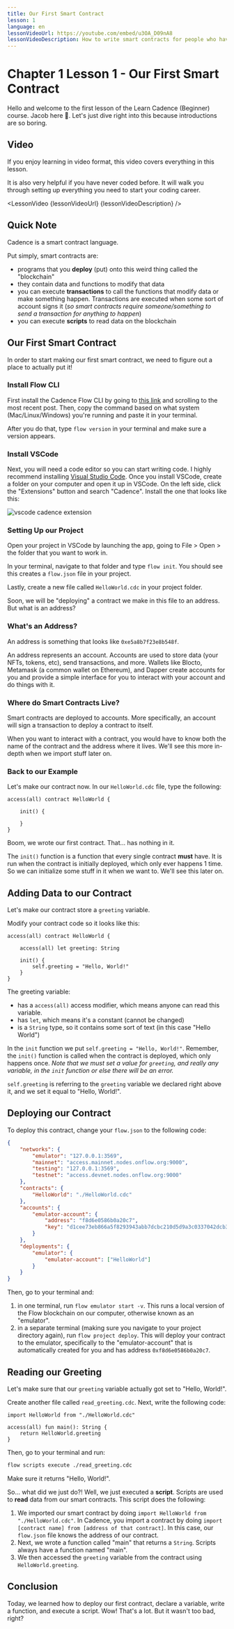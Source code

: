 ```yaml
---
title: Our First Smart Contract
lesson: 1
language: en
lessonVideoUrl: https://youtube.com/embed/u3OA_D09nA8
lessonVideoDescription: How to write smart contracts for people who have never coded before.
---
```


<script>
  import LessonVideo from '$lib/components/atoms/LessonVideo.svelte'; 
  import Notice from '$lib/components/atoms/Notice.svelte';  
</script>

# Chapter 1 Lesson 1 - Our First Smart Contract

Hello and welcome to the first lesson of the Learn Cadence (Beginner) course. Jacob here 👋. Let's just dive right into this because introductions are so boring.

## Video

If you enjoy learning in video format, this video covers everything in this lesson.

<Notice type="note">
	It is also very helpful if you have never coded before. It will walk you through setting up everything you need to start your coding career.
</Notice>

<LessonVideo {lessonVideoUrl} {lessonVideoDescription} />

## Quick Note

Cadence is a smart contract language.

Put simply, smart contracts are:

- programs that you **deploy** (put) onto this weird thing called the "blockchain"
- they contain data and functions to modify that data
- you can execute **transactions** to call the functions that modify data or make something happen. Transactions are executed when some sort of account signs it (_so smart contracts require someone/something to send a transaction for anything to happen_)
- you can execute **scripts** to read data on the blockchain

## Our First Smart Contract

In order to start making our first smart contract, we need to figure out a place to actually put it!

### Install Flow CLI

First install the Cadence Flow CLI by going to <a href="https://forum.flow.com/t/update-on-cadence-1-0/5197/8">this link</a> and scrolling to the most recent post. Then, copy the command based on what system (Mac/Linux/Windows) you're running and paste it in your terminal.

After you do that, type `flow version` in your terminal and make sure a version appears.

### Install VSCode

Next, you will need a code editor so you can start writing code. I highly recommend installing <a href="https://code.visualstudio.com/Download">Visual Studio Code</a>. Once you install VSCode, create a folder on your computer and open it up in VSCode. On the left side, click the "Extensions" button and search "Cadence". Install the one that looks like this:

<img src="https://i.imgur.com/BthLlAu.png" alt="vscode cadence extension" />

### Setting Up our Project

Open your project in VSCode by launching the app, going to File > Open > the folder that you want to work in.

In your terminal, navigate to that folder and type `flow init`. You should see this creates a `flow.json` file in your project.

Lastly, create a new file called `HelloWorld.cdc` in your project folder.

Soon, we will be "deploying" a contract we make in this file to an address. But what is an address?

### What's an Address?

An address is something that looks like `0xe5a8b7f23e8b548f`.

An address represents an account. Accounts are used to store data (your NFTs, tokens, etc), send transactions, and more. Wallets like Blocto, Metamask (a common wallet on Ethereum), and Dapper create accounts for you and provide a simple interface for you to interact with your account and do things with it.

### Where do Smart Contracts Live?

Smart contracts are deployed to accounts. More specifically, an account will sign a transaction to deploy a contract to itself.

When you want to interact with a contract, you would have to know both the name of the contract and the address where it lives. We'll see this more in-depth when we import stuff later on.

### Back to our Example

Let's make our contract now. In our `HelloWorld.cdc` file, type the following:

```cadence
access(all) contract HelloWorld {

    init() {

    }
}
```

Boom, we wrote our first contract. That... has nothing in it.

The `init()` function is a function that every single contract **must** have. It is run when the contract is initially deployed, which only ever happens 1 time. So we can initialize some stuff in it when we want to. We'll see this later on.

## Adding Data to our Contract

Let's make our contract store a `greeting` variable.

Modify your contract code so it looks like this:

```cadence
access(all) contract HelloWorld {

    access(all) let greeting: String

    init() {
        self.greeting = "Hello, World!"
    }
}
```

The greeting variable:

- has a `access(all)` access modifier, which means anyone can read this variable.
- has `let`, which means it's a constant (cannot be changed)
- is a `String` type, so it contains some sort of text (in this case "Hello World")

In the `init` function we put `self.greeting = "Hello, World!"`. Remember, the `init()` function is called when the contract is deployed, which only happens once. _Note that we must set a value for `greeting`, and really any variable, in the `init` function or else there will be an error._

`self.greeting` is referring to the `greeting` variable we declared right above it, and we set it equal to "Hello, World!".

## Deploying our Contract

To deploy this contract, change your `flow.json` to the following code:

```json
{
	"networks": {
		"emulator": "127.0.0.1:3569",
		"mainnet": "access.mainnet.nodes.onflow.org:9000",
		"testing": "127.0.0.1:3569",
		"testnet": "access.devnet.nodes.onflow.org:9000"
	},
	"contracts": {
		"HelloWorld": "./HelloWorld.cdc"
	},
	"accounts": {
		"emulator-account": {
			"address": "f8d6e0586b0a20c7",
			"key": "d1cee73eb866a5f8293943abb7dcbc210d5d9a3c0337042dcb3d9ec1cb90f534"
		}
	},
	"deployments": {
		"emulator": {
			"emulator-account": ["HelloWorld"]
		}
	}
}
```

Then, go to your terminal and:

1. in one terminal, run `flow emulator start -v`. This runs a local version of the Flow blockchain on our computer, otherwise known as an "emulator".
2. in a separate terminal (making sure you navigate to your project directory again), run `flow project deploy`. This will deploy your contract to the emulator, specifically to the "emulator-account" that is automatically created for you and has address `0xf8d6e0586b0a20c7`.

## Reading our Greeting

Let's make sure that our `greeting` variable actually got set to "Hello, World!".

Create another file called `read_greeting.cdc`. Next, write the following code:

```cadence
import HelloWorld from "./HelloWorld.cdc"

access(all) fun main(): String {
    return HelloWorld.greeting
}
```

Then, go to your terminal and run:

```bash
flow scripts execute ./read_greeting.cdc
```

Make sure it returns "Hello, World!".

So... what did we just do?! Well, we just executed a **script**. Scripts are used to **read** data from our smart contracts. This script does the following:

1. We imported our smart contract by doing `import HelloWorld from "./HelloWorld.cdc"`. In Cadence, you import a contract by doing `import [contract name] from [address of that contract]`. In this case, our `flow.json` file knows the address of our contract.
2. Next, we wrote a function called "main" that returns a `String`. Scripts always have a function named "main".
3. We then accessed the `greeting` variable from the contract using `HelloWorld.greeting`.

## Conclusion

Today, we learned how to deploy our first contract, declare a variable, write a function, and execute a script. Wow! That's a lot. But it wasn't too bad, right?
